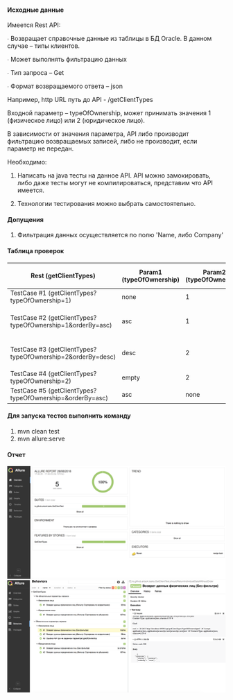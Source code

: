 #### Исходные данные

Имеется Rest API:

∙             Возвращает справочные данные из таблицы в БД Oracle. В данном случае – типы клиентов.

∙             Может выполнять фильтрацию данных

∙             Тип запроса – Get

∙             Формат возвращаемого ответа – json

 

Например, http URL путь до API - /getClientTypes

Входной параметр – typeOfOwnership, может принимать значения 1 (физическое лицо) или 2 (юридическое лицо).

В зависимости от значения параметра, API либо производит фильтрацию возвращаемых записей, либо не производит, если параметр не передан.

 

Необходимо:

1. Написать на java тесты на данное API. API можно замокировать, либо даже тесты могут не компилироваться, представим что API имеется.

2. Технологии тестирования можно выбрать самостоятельно. 

#### Допущения
1. Фильтрация данных осуществляется по полю 'Name, либо Company'


#### Таблица проверок
| Rest (getClientTypes) | Param1 (typeOfOwnership)  |  Param2 (typeOfOwnership)     |   Result   |  Response Status (http)   |
| --- | --- | --- | --- | --- | 
| TestCase #1 (getClientTypes?typeOfOwnership=1)           |       none                |                    1          |  список физ.лиц  | 200 |
| TestCase #2 (getClientTypes?typeOfOwnership=1&orderBy=asc)           |       asc                 |                    1          |  список физ.лиц по возр. | 200 | 
| TestCase #3 (getClientTypes?typeOfOwnership=2&orderBy=desc)          |       desc                |                    2          |  список юр.лиц по убыв. | 200 |
| TestCase #4 (getClientTypes?typeOfOwnership=2)          |       empty                |                    2          |  список юр.лиц     | 200 |
| TestCase #5 (getClientTypes?typeOfOwnership=&orderBy=asc)           |       asc                 |                   none        |    error           | 404 |        



#### Для запуска тестов выполнить команду
1. mvn clean test
2. mvn allure:serve


#### Отчет 
![alt text](https://github.com/artsok/training/blob/master/images/Allure%20Report%202018-08-28%2017-47-20.png)
![alt text](https://github.com/artsok/training/blob/master/images/Allure%20Report%202018-08-28%2017-48-36.png)